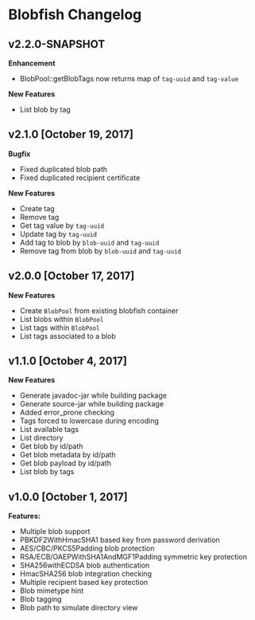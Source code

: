 # Blobfish Changelog

## v2.2.0-SNAPSHOT

**Enhancement**

- BlobPool::getBlobTags now returns map of `tag-uuid` and `tag-value` 

**New Features**

- List blob by tag

## v2.1.0 [October 19, 2017]

**Bugfix**

- Fixed duplicated blob path
- Fixed duplicated recipient certificate

**New Features**

- Create tag
- Remove tag
- Get tag value by `tag-uuid`
- Update tag by `tag-uuid`
- Add tag to blob by `blob-uuid` and `tag-uuid`
- Remove tag from blob by `blob-uuid` and `tag-uuid`

## v2.0.0 [October 17, 2017]

**New Features**

- Create `BlobPool` from existing blobfish container
- List blobs within `BlobPool`
- List tags within `BlobPool`
- List tags associated to a blob

## v1.1.0 [October 4, 2017]

**New Features**

- Generate javadoc-jar while building package
- Generate source-jar while building package
- Added error_prone checking
- Tags forced to lowercase during encoding
- List available tags
- List directory
- Get blob by id/path
- Get blob metadata by id/path
- Get blob payload by id/path
- List blob by tags

## v1.0.0 [October 1, 2017]

**Features:**
- Multiple blob support
- PBKDF2WithHmacSHA1 based key from password derivation
- AES/CBC/PKCS5Padding blob protection
- RSA/ECB/OAEPWithSHA1AndMGF1Padding symmetric key protection
- SHA256withECDSA blob authentication
- HmacSHA256 blob integration checking
- Multiple recipient based key protection
- Blob mimetype hint
- Blob tagging
- Blob path to simulate directory view
